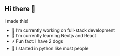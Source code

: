 ## Hi there 👋
I made this!

- 🔭 I’m currently working on full-stack development
- 🌱 I’m currently learning Nextjs and React
- ⚡ Fun fact: I have 2 dogs
- 🐍 I started in python like most people
<!--
**APcodes2/APcodes2** is a ✨ _special_ ✨ repository because its `README.md` (this file) appears on your GitHub profile.

Here are some ideas to get you started:

- 🔭 I’m currently working on ...
- 🌱 I’m currently learning ...
- 👯 I’m looking to collaborate on ...
- 🤔 I’m looking for help with ...
- 💬 Ask me about ...
- 📫 How to reach me: ...
- 😄 Pronouns: ...
- ⚡ Fun fact: ...
-->
